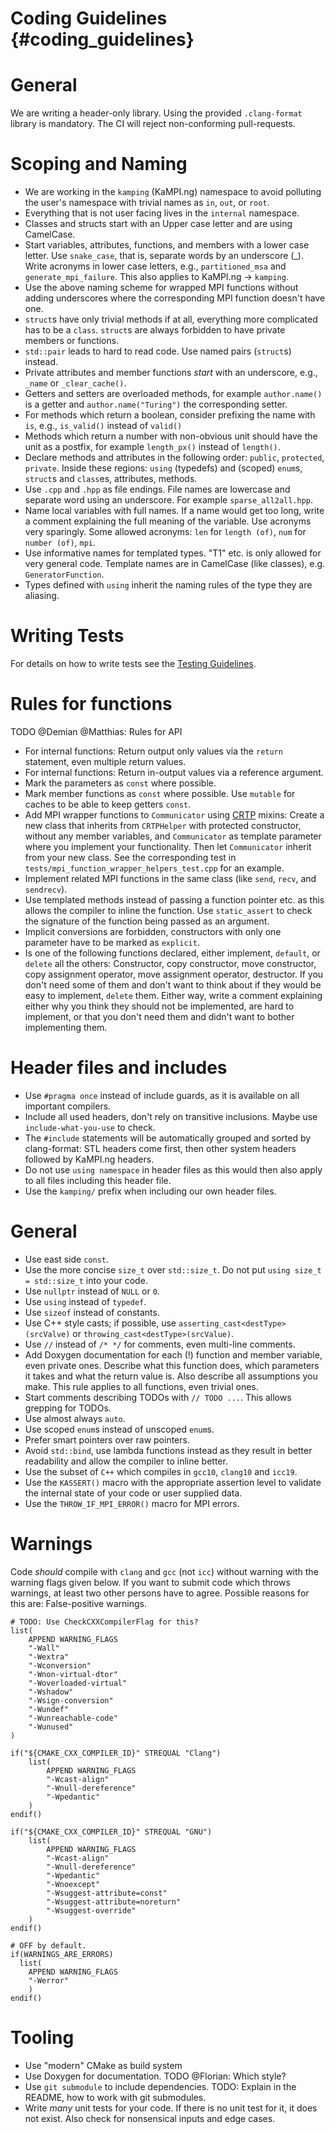 Coding Guidelines {#coding_guidelines}
============
# General
We are writing a header-only library.
Using the provided `.clang-format` library is mandatory. The CI will reject non-conforming pull-requests.


# Scoping and Naming
* We are working in the `kamping` (KaMPI.ng) namespace to avoid polluting the user's namespace with trivial names as `in`, `out`, or `root`.
* Everything that is not user facing lives in the `internal` namespace.
* Classes and structs start with an Upper case letter and are using CamelCase.
* Start variables, attributes, functions, and members with a lower case letter. Use `snake_case`, that is, separate words by an underscore (\_). Write acronyms in lower case letters, e.g., `partitioned_msa` and `generate_mpi_failure`. This also applies to KaMPI.ng -> `kamping`.
* Use the above naming scheme for wrapped MPI functions without adding underscores where the corresponding MPI function doesn't have one.
* `struct`s have only trivial methods if at all, everything more complicated has to be a `class`. `struct`s are always forbidden to have private members or functions.
* `std::pair` leads to hard to read code. Use named pairs (`struct`s) instead.
* Private attributes and member functions *start* with an underscore, e.g., `_name` or `_clear_cache()`.
* Getters and setters are overloaded methods, for example `author.name()` is a getter and `author.name("Turing")` the corresponding setter.
* For methods which return a boolean, consider prefixing the name with `is`, e.g., `is_valid()` instead of `valid()`
* Methods which return a number with non-obvious unit should have the unit as a postfix, for example `length_px()` instead of `length()`.
* Declare methods and attributes in the following order: `public`, `protected`, `private`. Inside these regions: `using` (typedefs) and (scoped) `enum`s, `struct`s and `class`es, attributes, methods.
* Use `.cpp` and `.hpp` as file endings. File names are lowercase and separate word using an underscore. For example `sparse_all2all.hpp`.
* Name local variables with full names. If a name would get too long, write a comment explaining the full meaning of the variable. Use acronyms very sparingly. Some allowed acronyms: `len` for `length (of)`, `num` for `number (of)`, `mpi`.
* Use informative names for templated types. "T1" etc. is only allowed for very general code. Template names are in CamelCase (like classes), e.g. `GeneratorFunction`.
* Types defined with `using` inherit the naming rules of the type they are aliasing.

# Writing Tests
For details on how to write tests see the [Testing Guidelines](testing_guidelines.md).

# Rules for functions
TODO \@Demian \@Matthias: Rules for API
* For internal functions: Return output only values via the `return` statement, even multiple return values.
* For internal functions: Return in-output values via a reference argument.
* Mark the parameters as `const` where possible.
* Mark member functions as `const` where possible. Use `mutable` for caches to be able to keep getters `const`. 
* Add MPI wrapper functions to `Communicator` using [CRTP](https://www.fluentcpp.com/2017/05/16/what-the-crtp-brings-to-code/) mixins: Create a new class that inherits from `CRTPHelper` with protected constructor, without any member variables, and `Communicator` as template parameter where you implement your functionality. Then let `Communicator` inherit from your new class. See the corresponding test in `tests/mpi_function_wrapper_helpers_test.cpp` for an example.
* Implement related MPI functions in the same class (like `send`, `recv`, and `sendrecv`).
* Use templated methods instead of passing a function pointer etc. as this allows the compiler to inline the function. Use `static_assert` to check the signature of the function being passed as an argument.
* Implicit conversions are forbidden, constructors with only one parameter have to be marked as `explicit`.
* Is one of the following functions declared, either implement, `default`, or `delete` all the others: Constructor, copy constructor, move constructor, copy assignment operator, move assignment operator, destructor. If you don't need some of them and don't want to think about if they would be easy to implement, `delete` them. Either way, write a comment explaining either why you think they should not be implemented, are hard to implement, or that you don't need them and didn't want to bother implementing them.

# Header files and includes
* Use `#pragma once` instead of include guards, as it is available on all important compilers.
* Include all used headers, don't rely on transitive inclusions. Maybe use `include-what-you-use` to check.
* The `#include` statements will be automatically grouped and sorted by clang-format: STL headers come first, then other system headers followed by KaMPI.ng headers.
* Do not use `using namespace` in header files as this would then also apply to all files including this header file.
* Use the `kamping/` prefix when including our own header files.

# General
* Use east side `const`.
* Use the more concise `size_t` over `std::size_t`. Do not put `using size_t = std::size_t` into your code.
* Use `nullptr` instead of `NULL` or `0`.
* Use `using` instead of `typedef`.
* Use `sizeof` instead of constants.
* Use C++ style casts; if possible, use `asserting_cast<destType>(srcValve)` or `throwing_cast<destType>(srcValue)`.
* Use `//` instead of `/* */` for comments, even multi-line comments.
* Add Doxygen documentation for each (!) function and member variable, even private ones. Describe what this function does, which parameters it takes and what the return value is. Also describe all assumptions you make. This rule applies to all functions, even trivial ones.
* Start comments describing TODOs with `// TODO ...`. This allows grepping for TODOs.
* Use almost always `auto`.
* Use scoped `enum`s instead of unscoped `enum`s.
* Prefer smart pointers over raw pointers.
* Avoid `std::bind`, use lambda functions instead as they result in better readability and allow the compiler to inline better.
* Use the subset of `C++` which compiles in `gcc10`, `clang10` and `icc19`.
* Use the `KASSERT()` macro with the appropriate assertion level to validate the internal state of your code or user supplied data.
* Use the `THROW_IF_MPI_ERROR()` macro for MPI errors.

# Warnings
Code *should* compile with `clang` and `gcc` (not `icc`) without warning with the warning flags given below. If you want to submit code which throws warnings, at least two other persons have to agree. Possible reasons for this are: False-positive warnings.

```
# TODO: Use CheckCXXCompilerFlag for this?
list(
    APPEND WARNING_FLAGS
    "-Wall"
    "-Wextra"
    "-Wconversion"
    "-Wnon-virtual-dtor"
    "-Woverloaded-virtual"
    "-Wshadow"
    "-Wsign-conversion"
    "-Wundef"
    "-Wunreachable-code"
    "-Wunused"
)

if("${CMAKE_CXX_COMPILER_ID}" STREQUAL "Clang")
    list(
        APPEND WARNING_FLAGS
        "-Wcast-align"
        "-Wnull-dereference"
        "-Wpedantic"
    )
endif()

if("${CMAKE_CXX_COMPILER_ID}" STREQUAL "GNU")
    list(
        APPEND WARNING_FLAGS
        "-Wcast-align"
        "-Wnull-dereference"
        "-Wpedantic"
        "-Wnoexcept"
        "-Wsuggest-attribute=const"
        "-Wsuggest-attribute=noreturn"
        "-Wsuggest-override"
    )
endif()

# OFF by default.
if(WARNINGS_ARE_ERRORS)
  list(
    APPEND WARNING_FLAGS
    "-Werror"
    )
endif()
```

# Tooling
* Use "modern" CMake as build system
* Use Doxygen for documentation. TODO \@Florian: Which style?
* Use `git submodule` to include dependencies. TODO: Explain in the README, how to work with git submodules.
* Write *many* unit tests for your code. If there is no unit test for it, it does not exist. Also check for nonsensical inputs and edge cases.

